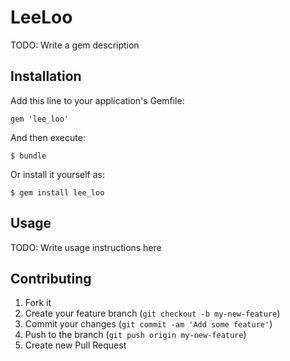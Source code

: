 # LeeLoo

TODO: Write a gem description

## Installation

Add this line to your application's Gemfile:

    gem 'lee_loo'

And then execute:

    $ bundle

Or install it yourself as:

    $ gem install lee_loo

## Usage

TODO: Write usage instructions here

## Contributing

1. Fork it
2. Create your feature branch (`git checkout -b my-new-feature`)
3. Commit your changes (`git commit -am 'Add some feature'`)
4. Push to the branch (`git push origin my-new-feature`)
5. Create new Pull Request
